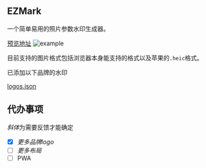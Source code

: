 ## EZMark

一个简单易用的照片参数水印生成器。

[预览地址](https://ezmark.lavac.cc/)
![example](https://i.imgur.com/4tsHcCF.png)

目前支持的图片格式包括浏览器本身能支持的格式以及苹果的`.heic`格式。

已添加以下品牌的水印

[logos.json](src/components/Watermark/logos.json)

## 代办事项

*斜体*为需要反馈才能确定

- [x] _更多品牌logo_
- [ ] _更多布局_
- [ ] PWA
